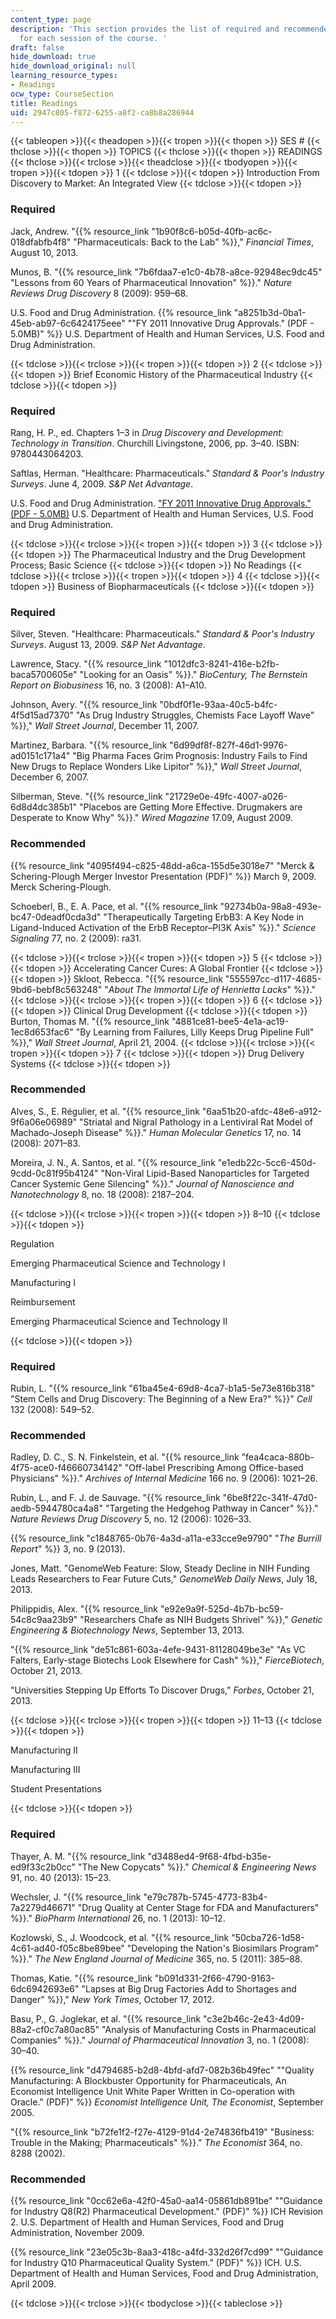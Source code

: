 ```yaml
---
content_type: page
description: 'This section provides the list of required and recommended readings
  for each session of the course. '
draft: false
hide_download: true
hide_download_original: null
learning_resource_types:
- Readings
ocw_type: CourseSection
title: Readings
uid: 2947c805-f872-6255-a8f2-ca8b8a286944
---
```

{{< tableopen >}}{{< theadopen >}}{{< tropen >}}{{< thopen >}}
SES #
{{< thclose >}}{{< thopen >}}
TOPICS
{{< thclose >}}{{< thopen >}}
READINGS
{{< thclose >}}{{< trclose >}}{{< theadclose >}}{{< tbodyopen >}}{{< tropen >}}{{< tdopen >}}
1
{{< tdclose >}}{{< tdopen >}}
Introduction From Discovery to Market: An Integrated View
{{< tdclose >}}{{< tdopen >}}

### Required

Jack, Andrew. "{{% resource_link "1b90f8c6-b05d-40fb-ac6c-018dfabfb4f8" "Pharmaceuticals: Back to the Lab" %}}," *Financial Times*, August 10, 2013.

Munos, B. "{{% resource_link "7b6fdaa7-e1c0-4b78-a8ce-92948ec9dc45" "Lessons from 60 Years of Pharmaceutical Innovation" %}}." *Nature Reviews Drug Discovery* 8 (2009): 959–68.

U.S. Food and Drug Administration. {{% resource_link "a8251b3d-0ba1-45eb-ab97-6c6424175eee" "\"FY 2011 Innovative Drug Approvals.\" (PDF - 5.0MB)" %}} U.S. Department of Health and Human Services, U.S. Food and Drug Administration.

{{< tdclose >}}{{< trclose >}}{{< tropen >}}{{< tdopen >}}
2
{{< tdclose >}}{{< tdopen >}}
Brief Economic History of the Pharmaceutical Industry
{{< tdclose >}}{{< tdopen >}}

### Required

Rang, H. P., ed. Chapters 1–3 in *Drug Discovery and Development: Technology in Transition*. Churchill Livingstone, 2006, pp. 3–40. ISBN: 9780443064203.

Saftlas, Herman. "Healthcare: Pharmaceuticals." *Standard & Poor's Industry Surveys*. June 4, 2009. *S&P Net Advantage*.

U.S. Food and Drug Administration. ["FY 2011 Innovative Drug Approvals." (PDF - 5.0MB)](https://www.biopreneur.org/images/FY%202011%20Innovative%20Drug%20Approvals.pdf) U.S. Department of Health and Human Services, U.S. Food and Drug Administration.

{{< tdclose >}}{{< trclose >}}{{< tropen >}}{{< tdopen >}}
3
{{< tdclose >}}{{< tdopen >}}
The Pharmaceutical Industry and the Drug Development Process; Basic Science
{{< tdclose >}}{{< tdopen >}}
No Readings
{{< tdclose >}}{{< trclose >}}{{< tropen >}}{{< tdopen >}}
4
{{< tdclose >}}{{< tdopen >}}
Business of Biopharmaceuticals
{{< tdclose >}}{{< tdopen >}}

### Required

Silver, Steven. "Healthcare: Pharmaceuticals." *Standard & Poor's Industry Surveys*. August 13, 2009. *S&P Net Advantage*.

Lawrence, Stacy. "{{% resource_link "1012dfc3-8241-416e-b2fb-baca5700605e" "Looking for an Oasis" %}}." *BioCentury, The Bernstein Report on Biobusiness* 16, no. 3 (2008): A1–A10.

Johnson, Avery. "{{% resource_link "0bdf0f1e-93aa-40c5-b4fc-4f5d15ad7370" "As Drug Industry Struggles, Chemists Face Layoff Wave" %}}," *Wall Street Journal*, December 11, 2007.

Martinez, Barbara. "{{% resource_link "6d99df8f-827f-46d1-9976-ad0151c171a4" "Big Pharma Faces Grim Prognosis: Industry Fails to Find New Drugs to Replace Wonders Like Lipitor" %}}," *Wall Street Journal*, December 6, 2007.

Silberman, Steve. "{{% resource_link "21729e0e-49fc-4007-a026-6d8d4dc385b1" "Placebos are Getting More Effective. Drugmakers are Desperate to Know Why" %}}." *Wired Magazine* 17.09, August 2009.

### Recommended

{{% resource_link "4095f494-c825-48dd-a6ca-155d5e3018e7" "Merck & Schering-Plough Merger Investor Presentation (PDF)" %}} March 9, 2009. Merck Schering-Plough.

Schoeberl, B., E. A. Pace, et al. "{{% resource_link "92734b0a-98a8-493e-bc47-0deadf0cda3d" "Therapeutically Targeting ErbB3: A Key Node in Ligand-Induced Activation of the ErbB Receptor–PI3K Axis" %}}." *Science Signaling* 77, no. 2 (2009): ra31.

{{< tdclose >}}{{< trclose >}}{{< tropen >}}{{< tdopen >}}
5
{{< tdclose >}}{{< tdopen >}}
Accelerating Cancer Cures: A Global Frontier
{{< tdclose >}}{{< tdopen >}}
Skloot, Rebecca. "{{% resource_link "555597cc-d117-4685-9bd6-bebf8c563248" "*About The Immortal Life of Henrietta Lacks*" %}}."
{{< tdclose >}}{{< trclose >}}{{< tropen >}}{{< tdopen >}}
6
{{< tdclose >}}{{< tdopen >}}
Clinical Drug Development
{{< tdclose >}}{{< tdopen >}}
Burton, Thomas M. "{{% resource_link "4881ce81-bee5-4e1a-ac19-1ec8d653fac6" "By Learning from Failures, Lilly Keeps Drug Pipeline Full" %}}," *Wall Street Journal*, April 21, 2004.
{{< tdclose >}}{{< trclose >}}{{< tropen >}}{{< tdopen >}}
7
{{< tdclose >}}{{< tdopen >}}
Drug Delivery Systems
{{< tdclose >}}{{< tdopen >}}

### Recommended

Alves, S., E. Régulier, et al. "{{% resource_link "6aa51b20-afdc-48e6-a912-9f6a06e06989" "Striatal and Nigral Pathology in a Lentiviral Rat Model of Machado-Joseph Disease" %}}." *Human Molecular Genetics* 17, no. 14 (2008): 2071–83.

Moreira, J. N., A. Santos, et al. "{{% resource_link "e1edb22c-5cc6-450d-9cdd-0c81f95b4124" "Non-Viral Lipid-Based Nanoparticles for Targeted Cancer Systemic Gene Silencing" %}}." *Journal of Nanoscience and Nanotechnology* 8, no. 18 (2008): 2187–204.

{{< tdclose >}}{{< trclose >}}{{< tropen >}}{{< tdopen >}}
8–10
{{< tdclose >}}{{< tdopen >}}

Regulation

Emerging Pharmaceutical Science and Technology I

Manufacturing I

Reimbursement

Emerging Pharmaceutical Science and Technology II

{{< tdclose >}}{{< tdopen >}}

### Required

Rubin, L. "{{% resource_link "61ba45e4-69d8-4ca7-b1a5-5e73e816b318" "Stem Cells and Drug Discovery: The Beginning of a New Era?" %}}" *Cell* 132 (2008): 549–52.

### Recommended

Radley, D. C., S. N. Finkelstein, et al. "{{% resource_link "fea4caca-880b-4f75-ace0-f46660734142" "Off-label Prescribing Among Office-based Physicians" %}}." *Archives of Internal Medicine* 166 no. 9 (2006): 1021–26.

Rubin, L., and F. J. de Sauvage. "{{% resource_link "6be8f22c-341f-47d0-aedb-5944780ca4a8" "Targeting the Hedgehog Pathway in Cancer" %}}." *Nature Reviews Drug Discovery* 5, no. 12 (2006): 1026–33.

{{% resource_link "c1848765-0b76-4a3d-a11a-e33cce9e9790" "*The Burrill Report*" %}} 3, no. 9 (2013).

Jones, Matt. "GenomeWeb Feature: Slow, Steady Decline in NIH Funding Leads Researchers to Fear Future Cuts," *GenomeWeb Daily News*, July 18, 2013.

Philippidis, Alex. "{{% resource_link "e92e9a9f-525d-4b7b-bc59-54c8c9aa23b9" "Researchers Chafe as NIH Budgets Shrivel" %}}," *Genetic Engineering & Biotechnology News*, September 13, 2013.

"{{% resource_link "de51c861-603a-4efe-9431-81128049be3e" "As VC Falters, Early-stage Biotechs Look Elsewhere for Cash" %}}," *FierceBiotech*, October 21, 2013.

"Universities Stepping Up Efforts To Discover Drugs," *Forbes*, October 21, 2013.

{{< tdclose >}}{{< trclose >}}{{< tropen >}}{{< tdopen >}}
11–13
{{< tdclose >}}{{< tdopen >}}

Manufacturing II

Manufacturing III

Student Presentations

{{< tdclose >}}{{< tdopen >}}

### Required

Thayer, A. M. "{{% resource_link "d3488ed4-9f68-4fbd-b35e-ed9f33c2b0cc" "The New Copycats" %}}." *Chemical & Engineering News* 91, no. 40 (2013): 15–23.

Wechsler, J. "{{% resource_link "e79c787b-5745-4773-83b4-7a2279d46671" "Drug Quality at Center Stage for FDA and Manufacturers" %}}." *BioPharm International* 26, no. 1 (2013): 10–12.

Kozlowski, S., J. Woodcock, et al. "{{% resource_link "50cba726-1d58-4c61-ad40-f05c8be89bee" "Developing the Nation's Biosimilars Program" %}}." *The New England Journal of Medicine* 365, no. 5 (2011): 385–88.

Thomas, Katie. "{{% resource_link "b091d331-2f66-4790-9163-6dc6942693e6" "Lapses at Big Drug Factories Add to Shortages and Danger" %}}," *New York Times*, October 17, 2012.

Basu, P., G. Joglekar, et al. "{{% resource_link "c3e2b46c-2e43-4d09-88a2-cf0c7a80ac85" "Analysis of Manufacturing Costs in Pharmaceutical Companies" %}}." *Journal of Pharmaceutical Innovation* 3, no. 1 (2008): 30–40.

{{% resource_link "d4794685-b2d8-4bfd-afd7-082b36b49fec" "\"Quality Manufacturing: A Blockbuster Opportunity for Pharmaceuticals, An Economist Intelligence Unit White Paper Written in Co-operation with Oracle.\" (PDF)" %}} *Economist Intelligence Unit, The Economist*, September 2005.

"{{% resource_link "b72fe1f2-f27e-4129-91d4-2e74836fb419" "Business: Trouble in the Making; Pharmaceuticals" %}}." *The Economist* 364, no. 8288 (2002).

### Recommended

{{% resource_link "0cc62e6a-42f0-45a0-aa14-05861db891be" "\"Guidance for Industry Q8(R2) Pharmaceutical Development.\" (PDF)" %}} ICH Revision 2. U.S. Department of Health and Human Services, Food and Drug Administration, November 2009.

{{% resource_link "23e05c3b-8aa3-418c-a4fd-332d26f7cd99" "\"Guidance for Industry Q10 Pharmaceutical Quality System.\" (PDF)" %}} ICH. U.S. Department of Health and Human Services, Food and Drug Administration, April 2009.

{{< tdclose >}}{{< trclose >}}{{< tbodyclose >}}{{< tableclose >}}
